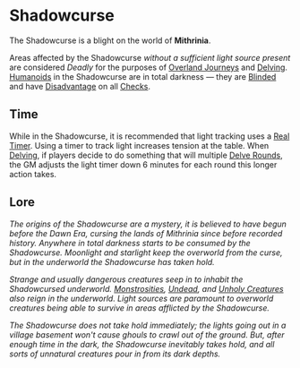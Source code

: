 # Shadowcurse

The Shadowcurse is a blight on the world of **Mithrinia**.

Areas affected by the Shadowcurse *without a sufficient light source present* are considered *Deadly* for the purposes of [Overland Journeys](../Exploration/Overland%20Journeys.md) and [Delving](../Exploration/Delving.md). [Humanoids](../../Resources%20for%20GMs/Creatures/Creature%20Types/Humanoid.md) in the Shadowcurse are in total darkness — they are [Blinded](../Conditions/Blinded.md) and have [Disadvantage](../Die%20Rolling%20Mechanics/Disadvantage.md) on all [Checks](../Core%20Procedures/Check.md).

## Time

While in the Shadowcurse, it is recommended that light tracking uses a [Real Timer](../Exploration/Delving.md#Real%20Timer). Using a timer to track light increases tension at the table. When [Delving](../Exploration/Delving.md), if players decide to do something that will multiple [Delve Rounds](../Core%20Procedures/Round.md#Delve%20Round), the GM adjusts the light timer down 6 minutes for each round this longer action takes.

## Lore

*The origins of the Shadowcurse are a mystery, it is believed to have begun before the Dawn Era, cursing the lands of Mithrinia since before recorded history. Anywhere in total darkness starts to be consumed by the Shadowcurse. Moonlight and starlight keep the overworld from the curse, but in the underworld the Shadowcurse has taken hold.*

*Strange and usually dangerous creatures seep in to inhabit the Shadowcursed underworld. [Monstrosities](../../Resources%20for%20GMs/Creatures/Creature%20Types/Monstrosity.md), [Undead](../../Resources%20for%20GMs/Creatures/Creature%20Types/Undead.md), and [Unholy Creatures](../../Resources%20for%20GMs/Creatures/Creature%20Types/Unholy%20Creature.md) also reign in the underworld. Light sources are paramount to overworld creatures being able to survive in areas afflicted by the Shadowcurse.*

*The Shadowcurse does not take hold immediately; the lights going out in a village basement won't cause ghouls to crawl out of the ground. But, after enough time in the dark, the Shadowcurse inevitably takes hold, and all sorts of unnatural creatures pour in from its dark depths.*
